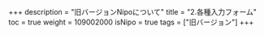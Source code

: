 +++
description = "旧バージョンNipoについて"
title = "2.各種入力フォーム"
toc = true
weight = 109002000
isNipo = true
tags = ["旧バージョン"]
+++
